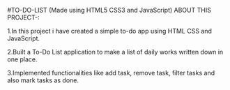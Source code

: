 #TO-DO-LIST (Made using HTML5 CSS3 and JavaScript)
ABOUT THIS PROJECT-:

1.In this project i have created a simple to-do app using HTML CSS and JavaScript.

2.Built a To-Do List application to make a list of daily works written down in one place.

3.Implemented functionalities like add task, remove task, filter tasks and also mark tasks as done.

